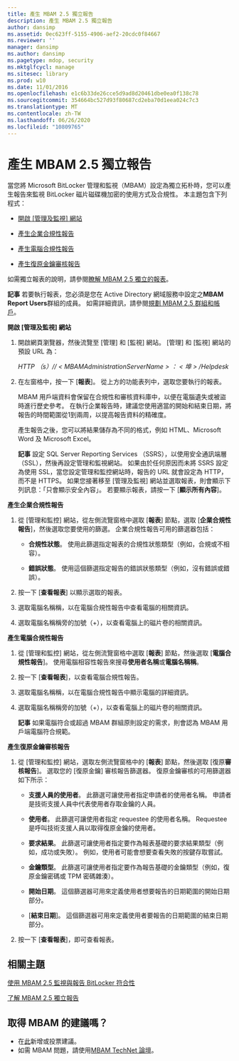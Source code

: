 ```yaml
---
title: 產生 MBAM 2.5 獨立報告
description: 產生 MBAM 2.5 獨立報告
author: dansimp
ms.assetid: 0ec623ff-5155-4906-aef2-20cdc0f84667
ms.reviewer: ''
manager: dansimp
ms.author: dansimp
ms.pagetype: mdop, security
ms.mktglfcycl: manage
ms.sitesec: library
ms.prod: w10
ms.date: 11/01/2016
ms.openlocfilehash: e1c6b33de26cce5d9ad8d20461dbe0ea0f138c78
ms.sourcegitcommit: 354664bc527d93f80687cd2eba70d1eea024c7c3
ms.translationtype: MT
ms.contentlocale: zh-TW
ms.lasthandoff: 06/26/2020
ms.locfileid: "10809765"
---
```

# 產生 MBAM 2.5 獨立報告


當您將 Microsoft BitLocker 管理和監視（MBAM）設定為獨立拓朴時，您可以產生報告來監視 BitLocker 磁片磁碟機加密的使用方式及合規性。 本主題包含下列程式：

-   [開啟 [管理及監視] 網站](#bkmk-openadmin)

-   [產生企業合規性報告](#bkmk-enterprise)

-   [產生電腦合規性報告](#bkmk-computercomp)

-   [產生復原金鑰審核報告](#bkmk-recoverykey)

如需獨立報表的說明，請參閱[瞭解 MBAM 2.5 獨立的報表](understanding-mbam-25-stand-alone-reports.md)。

**記事** 若要執行報表，您必須是您在 Active Directory 網域服務中設定之**MBAM Report Users**群組的成員。 如需詳細資訊，請參閱[規劃 MBAM 2.5 群組和帳戶](planning-for-mbam-25-groups-and-accounts.md)。

 

<a href="" id="bkmk-openadmin"></a>**開啟 [管理及監視] 網站**

1.  開啟網頁瀏覽器，然後流覽至 [管理] 和 [監視] 網站。 [管理] 和 [監視] 網站的預設 URL 為：

    *HTTP （s）// &lt; MBAMAdministrationServerName &gt; ： &lt; 埠 &gt; /Helpdesk*

2.  在左窗格中，按一下 [**報表**]。 從上方的功能表列中，選取您要執行的報表。

    MBAM 用戶端資料會保留在合規性和審核資料庫中，以便在電腦遺失或被盜時進行歷史參考。 在執行企業報告時，建議您使用適當的開始和結束日期，將報告的時間範圍從1到兩周，以提高報告資料的精確度。

    產生報告之後，您可以將結果儲存為不同的格式，例如 HTML、Microsoft Word 及 Microsoft Excel。

    **記事** 設定 SQL Server Reporting Services （SSRS），以使用安全通訊端層（SSL），然後再設定管理和監視網站。 如果由於任何原因而未將 SSRS 設定為使用 SSL，當您設定管理和監控網站時，報告的 URL 就會設定為 HTTP，而不是 HTTPS。 如果您接著移至 [管理及監視] 網站並選取報表，則會顯示下列訊息：「只會顯示安全內容」。 若要顯示報表，請按一下 [**顯示所有內容**]。

     

<a href="" id="bkmk-enterprise"></a>**產生企業合規性報告**

1.  從 [管理和監控] 網站，從左側流覽窗格中選取 [**報表**] 節點，選取 [**企業合規性報告**]，然後選取您要使用的篩選。 企業合規性報告可用的篩選器包括：

    -   **合規性狀態**。 使用此篩選指定報表的合規性狀態類型（例如，合規或不相容）。

    -   **錯誤狀態**。 使用這個篩選指定報告的錯誤狀態類型（例如，沒有錯誤或錯誤）。

2.  按一下 [**查看報表**] 以顯示選取的報表。

3.  選取電腦名稱稱，以在電腦合規性報告中查看電腦的相關資訊。

4.  選取電腦名稱稱旁的加號（+），以查看電腦上的磁片卷的相關資訊。

<a href="" id="bkmk-computercomp"></a>**產生電腦合規性報告**

1.  從 [管理和監控] 網站，從左側流覽窗格中選取 [**報表**] 節點，然後選取 [**電腦合規性報告**]。 使用電腦相容性報告來搜尋**使用者名稱**或**電腦名稱稱**。

2.  按一下 [**查看報表**]，以查看電腦合規性報告。

3.  選取電腦名稱稱，以在電腦合規性報告中顯示電腦的詳細資訊。

4.  選取電腦名稱稱旁的加號（+），以查看電腦上的磁片卷的相關資訊。

    **記事** 如果電腦符合或超過 MBAM 群組原則設定的需求，則會認為 MBAM 用戶端電腦符合規範。

<a href="" id="bkmk-recoverykey"></a>**產生復原金鑰審核報告**

1.  從 [管理和監控] 網站，選取左側流覽窗格中的 [**報表**] 節點，然後選取 [復原**審核報告**]。 選取您的 [復原金鑰] 審核報告篩選器。 復原金鑰審核的可用篩選器如下所示：

    -   **支援人員的使用者**。 此篩選可讓使用者指定申請者的使用者名稱。 申請者是技術支援人員中代表使用者存取金鑰的人員。

    -   **使用者**。 此篩選可讓使用者指定 requestee 的使用者名稱。 Requestee 是呼叫技術支援人員以取得復原金鑰的使用者。

    -   **要求結果**。 此篩選可讓使用者指定要作為報表基礎的要求結果類型（例如，成功或失敗）。 例如，使用者可能會想要查看失敗的按鍵存取嘗試。

    -   **金鑰類型**。 此篩選可讓使用者指定要作為報告基礎的金鑰類型（例如，復原金鑰密碼或 TPM 密碼雜湊）。

    -   **開始日期**。 這個篩選器可用來定義使用者想要報告的日期範圍的開始日期部分。

    -   [**結束日期**]。 這個篩選器可用來定義使用者要報告的日期範圍的結束日期部分。

2.  按一下 [**查看報表**]，即可查看報表。



## 相關主題


[使用 MBAM 2.5 監視與報告 BitLocker 符合性](monitoring-and-reporting-bitlocker-compliance-with-mbam-25.md)

[了解 MBAM 2.5 獨立報告](understanding-mbam-25-stand-alone-reports.md)

 

## 取得 MBAM 的建議嗎？
- 在[此](http://mbam.uservoice.com/forums/268571-microsoft-bitlocker-administration-and-monitoring)新增或投票建議。 
- 如需 MBAM 問題，請使用[MBAM TechNet 論壇](https://social.technet.microsoft.com/Forums/home?forum=mdopmbam)。 





